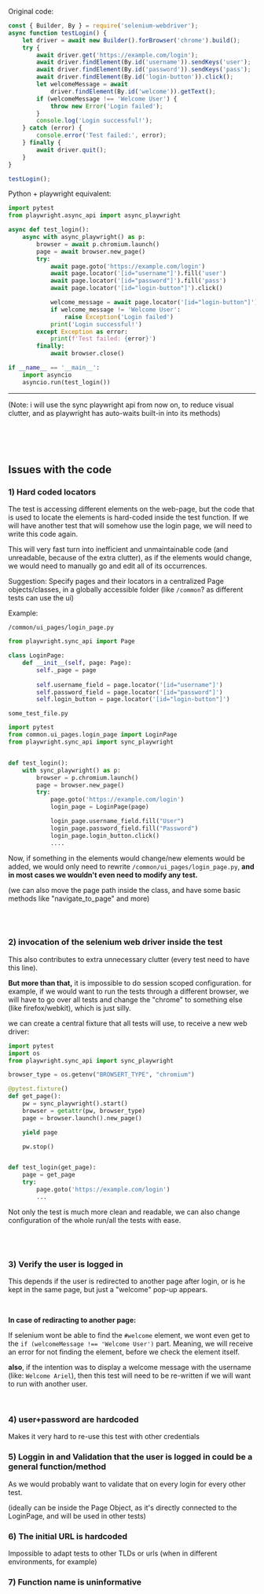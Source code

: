 
Original code:

```js
const { Builder, By } = require('selenium-webdriver');
async function testLogin() {
    let driver = await new Builder().forBrowser('chrome').build();
    try {
        await driver.get('https://example.com/login');
        await driver.findElement(By.id('username')).sendKeys('user');
        await driver.findElement(By.id('password')).sendKeys('pass');
        await driver.findElement(By.id('login-button')).click();
        let welcomeMessage = await
            driver.findElement(By.id('welcome')).getText();
        if (welcomeMessage !== 'Welcome User') {
            throw new Error('Login failed');
        }
        console.log('Login successful!');
    } catch (error) {
        console.error('Test failed:', error);
    } finally {
        await driver.quit();
    }
}

testLogin();
```

Python + playwright equivalent:

```python
import pytest
from playwright.async_api import async_playwright

async def test_login():
    async with async_playwright() as p:
        browser = await p.chromium.launch()
        page = await browser.new_page()
        try:
            await page.goto('https://example.com/login')
            await page.locator('[id="username"]').fill('user')
            await page.locator('[id="password"]').fill('pass')
            await page.locator('[id="login-button"]').click()

            welcome_message = await page.locator('[id="login-button"]').text_content()
            if welcome_message != 'Welcome User':
                raise Exception('Login failed')
            print('Login successful!')
        except Exception as error:
            print(f'Test failed: {error}')
        finally:
            await browser.close()

if __name__ == '__main__':
    import asyncio
    asyncio.run(test_login())
```

---

(Note: i will use the sync playwright api from now on, to reduce visual clutter, and as playwright has auto-waits built-in into its methods)

<br>

<br>

<br>

## Issues with the code

### 1) Hard coded locators
The test is accessing different elements on the web-page, but the code that is used to locate the elements is hard-coded inside the test function. If we will have another test that will somehow use the login page, we will need to write this code again.

This will very fast turn into inefficient and unmaintainable code (and unreadable, because of the extra clutter), as if the elements would change, we would need to manually go and edit all of its occurrences.

Suggestion: Specify pages and their locators in a centralized Page objects/classes, in a globally accessible folder (like `/common`? as different tests can use the ui)

Example:

`/common/ui_pages/login_page.py`
```python
from playwright.sync_api import Page

class LoginPage:
    def __init__(self, page: Page):
        self._page = page
        
        self.username_field = page.locator('[id="username"]')
        self.password_field = page.locator('[id="password"]')
        self.login_button = page.locator('[id="login-button"]')
```


`some_test_file.py`
```python
import pytest
from common.ui_pages.login_page import LoginPage
from playwright.sync_api import sync_playwright


def test_login():
    with sync_playwright() as p:
        browser = p.chromium.launch()
        page = browser.new_page()
        try:
            page.goto('https://example.com/login')
            login_page = LoginPage(page)

            login_page.username_field.fill("User")
            login_page.password_field.fill("Password")
            login_page.login_button.click()
            ....
```

Now, if something in the elements would change/new elements would be added, we would only need to rewrite `/common/ui_pages/login_page.py`, **and in most cases we wouldn't even need to modify any test.**

(we can also move the page path inside the class, and have some basic methods like "navigate_to_page" and more)

<br>

<br>


### 2) invocation of the selenium web driver inside the test
This also contributes to extra unnecessary clutter (every test need to have this line).

**But more than that,** it is impossible to do session scoped configuration.
for example, if we would want to run the tests through a different browser, we will have to go over all tests and change the "chrome" to something else (like firefox/webkit), which is just silly.


we can create a central fixture that all tests will use, to receive a new web driver:

```python
import pytest
import os
from playwright.sync_api import sync_playwright

browser_type = os.getenv("BROWSERT_TYPE", "chromium")

@pytest.fixture()
def get_page():
    pw = sync_playwright().start()
    browser = getattr(pw, browser_type)
    page = browser.launch().new_page()

    yield page

    pw.stop()


def test_login(get_page):
    page = get_page
    try:
        page.goto('https://example.com/login')
        ...

```

Not only the test is much more clean and readable, we can also change configuration of the whole run/all the tests with ease.

<br>

<br>

### 3) Verify the user is logged in
This depends if the user is redirected to another page after login, or is he kept in the same page, but just a "welcome" pop-up appears.

<br>

**In case of rediracting to another page:**

If selenium wont be able to find the `#welcome` element, we wont even get to the `if (welcomeMessage !== 'Welcome User')` part.
Meaning, we will receive an error for not finding the element, before we check the element itself.


**also**, if the intention was to display a welcome message with the username (like: `Welcome Ariel`), then this test will need to be re-written if we will want to run with another user.

<br>


### 4) user+password are hardcoded
Makes it very hard to re-use this test with other credentials

### 5) Loggin in and  Validation that the user is logged in could be a general function/method
As we would probably want to validate that on every login for every other test. 

(ideally can be inside the Page Object, as it's directly connected to the LoginPage, and will be used in other tests)

### 6) The initial URL is hardcoded
Impossible to adapt tests to other TLDs or urls (when in different environments, for example)

### 7) Function name is uninformative